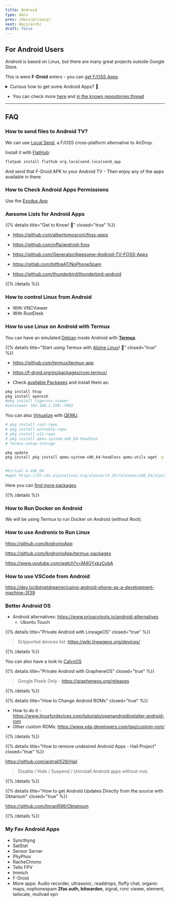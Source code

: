 ```yaml
---
title: Android
type: docs
prev: /docs/privacy/
next: docs/arch/
draft: false
---
```


## For Android Users

Android is based on Linux, but there are many great projects outside Google Store.

This is were **F-Droid** enters - you can [get F/OSS Apps](https://f-droid.org/en/packages/)

<details>
  <summary>Curious how to get some Android Apps? 🤘</summary>
  &nbsp;

* [F-Droid](https://f-droid.org/en/) -> F/OSS [Android App Repository](https://gitlab.com/fdroid/fdroidclient) 

* Audio recorder 
    * https://github.com/Dimowner/AudioRecorder
    * https://f-droid.org/en/packages/org.fossify.voicerecorder/

* Syncthing - https://github.com/syncthing/syncthing
* Nextcloud - https://github.com/nextcloud/android

* https://github.com/bitwarden/clients
* https://f-droid.org/packages/net.mullvad.mullvadvpn/

* PixelFed client - https://f-droid.org/app/com.h.pixeldroid {F-Droid}
* Matrix Element - https://github.com/vector-im/element-android
* Matrix Fluffy Chat - https://gitlab.com/KrilleFear/fluffychat

* Browsers: Firefox, Brave, Bromite, Kiwi

* Organic Maps - https://github.com/organicmaps/organicmaps
* MapsMe - https://github.com/mapsme/api-android

* Readrops (RSS) - https://github.com/readrops/Readrops

* PhyPhox - https://github.com/phyphox/phyphox-android
* https://f-droid.org/en/packages/github.umer0586.sensorserver/

* Media - 
    * [Jellyfin](https://f-droid.org/en/packages/org.jellyfin.androidtv/index.html) - https://github.com/jellyfin/jellyfin
    * Client for Navidrome - https://gitlab.com/ultrasonic/ultrasonic
    * Substreamer
    * YT with: [NewPipe](https://f-droid.org/packages/org.schabi.newpipe/), [Clipious](https://f-droid.org/packages/com.github.lamarios.clipious/) or [LibreTube](https://f-droid.org/en/packages/com.github.libretube/)

</details>

* You can check more [here](https://brainfucksec.github.io/android-foss-apps-list#android-based-operating-systems) and [in the known repositories thread](https://forum.f-droid.org/t/known-repositories/721)

---

## FAQ

### How to send files to Android TV?

We can use [Local Send](https://github.com/localsend/localsend?tab=readme-ov-file#download), a F/OSS cross-platform alternative to AirDrop.

Install it with [FlatHub](https://flathub.org/apps/org.localsend.localsend_app):

```sh
flatpak install flathub org.localsend.localsend_app
```

And send that F-Droid APK to your Android TV - Then enjoy any of the apps available in there.

### How to Check Android Apps Permissions

Use the [Exodus App](https://github.com/Exodus-Privacy/exodus-android-app) 

### Awsome Lists for Android Apps

{{% details title="Get to Know! 🚀" closed="true" %}}


* https://github.com/albertomosconi/foss-apps
* https://github.com/offa/android-foss
* https://github.com/Generator/Awesome-Android-TV-FOSS-Apps

* https://gitlab.com/bitfireAT/NoPhoneSpam
* https://github.com/thunderbird/thunderbird-android


{{% /details %}}

### How to control Linux from Android

* With VNCViewer
* With RustDesk

### How to use Linux on Android with Termux

You can have an emulated [Debian](https://jalcocert.github.io/Linux/docs/debian/) inside Android with [**Termux**](https://termux.dev/en/).

{{% details title="Start using Termux with [Alpine Linux](https://alpinelinux.org/downloads/)! 🚀" closed="true" %}}

* https://github.com/termux/termux-app
* https://f-droid.org/es/packages/com.termux/

* Check [available Packages](https://packages.termux.dev) and install them as:

```sh
pkg install htop
pkg install openssh
#pkg install tigervnc-viewer
#vncviewer 192.168.1.100::5902

```

You can also [Virtualize](https://jalcocert.github.io/Linux/docs/debian/virtualization) with [QEMU](https://jalcocert.github.io/Linux/docs/debian/virtualization).

```sh
# pkg install root-repo
# pkg install unstable-repo
# pkg install x11-repo
# pkg install qemu-system-x86_64-headless
# termux-setup-storage

pkg update
pkg install pkg install qemu-system-x86_64-headless qemu-utils wget -y


#Virtual & x86_64 
#wget https://dl-cdn.alpinelinux.org/alpine/v3.19/releases/x86_64/alpine-virt-3.19.1-x86_64.iso
```

Here you can [find more packages](https://github.com/may215/awesome-termux-hacking).
<!-- 
https://www.youtube.com/watch?v=ISvdxtW-Cls&t=543s
https://www.youtube.com/watch?v=prpa58OEmzs
https://www.youtube.com/watch?v=pR5jOQnfNtY
https://www.youtube.com/watch?v=izydeK8eTGw
https://www.youtube.com/watch?v=g8mQdICewis -->

{{% /details %}}

### How to Run Docker on Android

We will be using Termux to run Docker on Android (without Root).


### How to use Andronix to Run Linux

https://github.com/AndronixApp

https://github.com/AndronixApp/termux-packages

https://www.youtube.com/watch?v=M4GYxkzCobA

### How to use VSCode from Android

https://dev.to/dotnetdreamer/using-android-phone-as-a-development-machine-3f39


### Better Android OS

* Android alternatives: <https://www.privacytools.io/android-alternatives>
  * Ubuntu Touch
  
{{% details title="Private Android with LineageOS" closed="true" %}}

> SUpported devices list: <https://wiki.lineageos.org/devices/>

{{% /details %}} 

You can also have a look to [CalyxOS](https://calyxos.org/install/)

{{% details title="Private Android with GrapheneOS" closed="true" %}}

> Google Pixels Only - https://grapheneos.org/releases

{{% /details %}}

{{% details title="How to Change Android ROMs" closed="true" %}}

* How to do it - https://www.linuxfordevices.com/tutorials/openandroidinstaller-android-rom
* Other custom ROMs: https://www.xda-developers.com/tag/custom-rom/

{{% /details %}}

{{% details title="How to remove undesired Android Apps - Hail Project" closed="true" %}}

https://github.com/aistra0528/Hail

> Disable / Hide / Suspend / Uninstall Android apps without root.

{{% /details %}}


{{% details title="How to get Android Updates Directly from the source with Obtanium" closed="true" %}}


https://github.com/ImranR98/Obtainium

{{% /details %}}



<!-- 
https://www.youtube.com/watch?v=qxAnWYUvDxg
https://www.youtube.com/watch?v=KBWlB9f_SAo
 -->


### My Fav Android Apps

* Syncthyng
* SatStat
* Sensor Server
* PhyPhox
* RacheChrono
* Tello FPV
* Immich
* F-Droid
* More apps: Audio recorder, ultrasonic, readdrops, fluffy chat, organic maps, nophonespam
**2fas auth, bitwarden**, signal, rvnc viewer, element, tailscale, mullvad vpn
